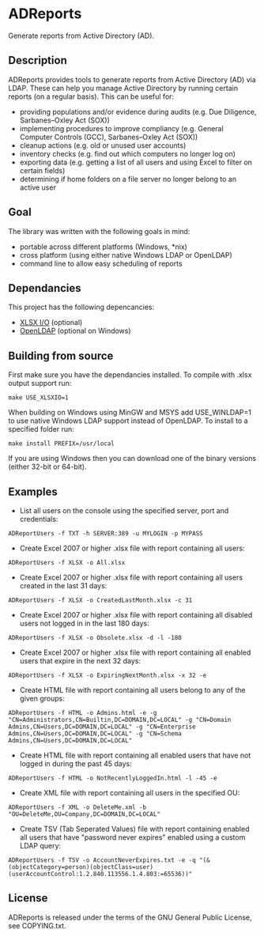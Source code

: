 ADReports
=========
Generate reports from Active Directory (AD).

Description
-----------
ADReports provides tools to generate reports from Active Directory (AD) via LDAP.
These can help you manage Active Directory by running certain reports (on a regular basis). This can be useful for:
- providing populations and/or evidence during audits (e.g. Due Diligence, Sarbanes–Oxley Act (SOX))
- implementing procedures to improve compliancy (e.g. General Computer Controls (GCC), Sarbanes–Oxley Act (SOX))
- cleanup actions (e.g. old or unused user accounts)
- inventory checks (e.g. find out which computers no longer log on)
- exporting data (e.g. getting a list of all users and using Excel to filter on certain fields)
- determining if home folders on a file server no longer belong to an active user

Goal
----
The library was written with the following goals in mind:
- portable across different platforms (Windows, *nix)
- cross platform (using either native Windows LDAP or OpenLDAP)
- command line to allow easy scheduling of reports

Dependancies
------------
This project has the following depencancies:
- [XLSX I/O](https://brechtsanders.github.io/xlsxio/) (optional)
- [OpenLDAP](http://www.openldap.org/software/download/) (optional on Windows)

Building from source
--------------------

First make sure you have the dependancies installed.
To compile with .xlsx output support run:
```
make USE_XLSXIO=1
```
When building on Windows using MinGW and MSYS add USE_WINLDAP=1 to use native Windows LDAP support instead of OpenLDAP.
To install to a specified folder run:
```
make install PREFIX=/usr/local
```
If you are using Windows then you can download one of the binary versions (either 32-bit or 64-bit).

Examples
--------

- List all users on the console using the specified server, port and credentials:
```
ADReportUsers -f TXT -h SERVER:389 -u MYLOGIN -p MYPASS
```
- Create Excel 2007 or higher .xlsx file with report containing all users:
```
ADReportUsers -f XLSX -o All.xlsx
```
- Create Excel 2007 or higher .xlsx file with report containing all users created in the last 31 days:
```
ADReportUsers -f XLSX -o CreatedLastMonth.xlsx -c 31
```
- Create Excel 2007 or higher .xlsx file with report containing all disabled users not logged in in the last 180 days:
```
ADReportUsers -f XLSX -o Obsolete.xlsx -d -l -180
```
- Create Excel 2007 or higher .xlsx file with report containing all enabled users that expire in the next 32 days:
```
ADReportUsers -f XLSX -o ExpiringNextMonth.xlsx -x 32 -e
```
- Create HTML file with report containing all users belong to any of the given groups:
```
ADReportUsers -f HTML -o Admins.html -e -g "CN=Administrators,CN=Builtin,DC=DOMAIN,DC=LOCAL" -g "CN=Domain Admins,CN=Users,DC=DOMAIN,DC=LOCAL" -g "CN=Enterprise Admins,CN=Users,DC=DOMAIN,DC=LOCAL" -g "CN=Schema Admins,CN=Users,DC=DOMAIN,DC=LOCAL"
```
- Create HTML file with report containing all enabled users that have not logged in during the past 45 days:
```
ADReportUsers -f HTML -o NotRecentlyLoggedIn.html -l -45 -e
```
- Create XML file with report containing all users in the specified OU:
```
ADReportUsers -f XML -o DeleteMe.xml -b "OU=DeleteMe,OU=Company,DC=DOMAIN,DC=LOCAL"
```
- Create TSV (Tab Seperated Values) file with report containing enabled all users that have "password never expires" enabled using a custom LDAP query:
```
ADReportUsers -f TSV -o AccountNeverExpires.txt -e -q "(&(objectCategory=person)(objectClass=user)(userAccountControl:1.2.840.113556.1.4.803:=65536))"
```

License
-------
ADReports is released under the terms of the GNU General Public License, see COPYING.txt.
